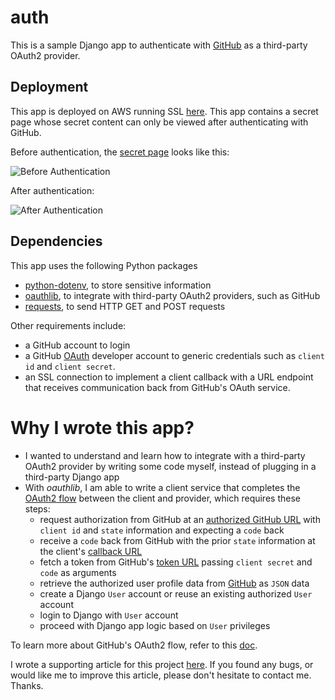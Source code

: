 # auth
This is a sample Django app to authenticate with [GitHub](http://github.com) as a third-party OAuth2 provider.

## Deployment
This app is deployed on AWS running SSL [here](https://aws/djangodemo.com/auth). This app contains a secret page whose secret content can only be viewed after authenticating with GitHub.

Before authentication, the [secret page](https://aws.djangodemo.com/auth/page/) looks like this:

![Before Authentication](https://i.postimg.cc/T3Lx89gD/2021-04-21-14-13-13.jpg "Before Authentication")

After authentication:

![After Authentication](https://i.postimg.cc/GhSRSN8R/2021-04-21-14-12-03.jpg "After Authentication")

## Dependencies
This app uses the following Python packages
+ [python-dotenv](https://pypi.org/project/python-dotenv/), to store sensitive information
+ [oauthlib](https://github.com/oauthlib/oauthlib), to integrate with third-party OAuth2 providers, such as GitHub
+ [requests](https://github.com/psf/requests), to send HTTP GET and POST requests

Other requirements include:
+ a GitHub account to login
+ a GitHub [OAuth](https://github.com/settings/developers) developer account to generic credentials such as `client id` and `client secret`. 
+ an SSL connection to implement a client callback with a URL endpoint that receives communication back from GitHub's OAuth service.

# Why I wrote this app?
+ I wanted to understand and learn how to integrate with a third-party OAuth2 provider by writing some code myself, instead of plugging in a third-party Django app
+ With _oauthlib_, I am able to write a client service that completes the [OAuth2 flow](https://oauthlib.readthedocs.io/en/latest/oauth2/clients/webapplicationclient.html) between the client and provider, which requires these steps: 
  - request authorization from GitHub at an [authorized GitHub URL](https://github.com/login/oauth/authorize) with `client id` and `state` information and expecting a `code` back
  - receive a `code` back from GitHub with the prior `state` information at the client's [callback URL](http://example.com/callback)
  - fetch a token from GitHub's [token URL](https://github.com/login/oauth/access_token) passing `client secret` and `code` as arguments
  - retrieve the authorized user profile data from [GitHub](https://api.github.com/user) as `JSON` data
  - create a Django `User` account or reuse an existing authorized `User` account
  - login to Django with `User` account
  - proceed with Django app logic based on `User` privileges

To learn more about GitHub's OAuth2 flow, refer to this [doc](https://docs.github.com/en/developers/apps/authorizing-oauth-apps#web-application-flow).

I wrote a supporting article for this project [here](https://python.plainenglish.io/integrating-oauth2-in-django-with-github-and-oauthlib-341dd0069c2d?sk=ae9055be50f0a7273e0de9e8ad604085). If you found any bugs, or would like me to improve this article, please don't hesitate to contact me. Thanks.
